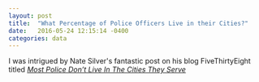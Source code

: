 ```yaml
---
layout: post
title:  "What Percentage of Police Officers Live in their Cities?"
date:   2016-05-24 12:15:14 -0400
categories: data
---
```


I was intrigued by Nate Silver's fantastic post on his blog FiveThirtyEight titled [*Most Police Don’t Live In The Cities They Serve*](http://fivethirtyeight.com/datalab/most-police-dont-live-in-the-cities-they-serve/)

